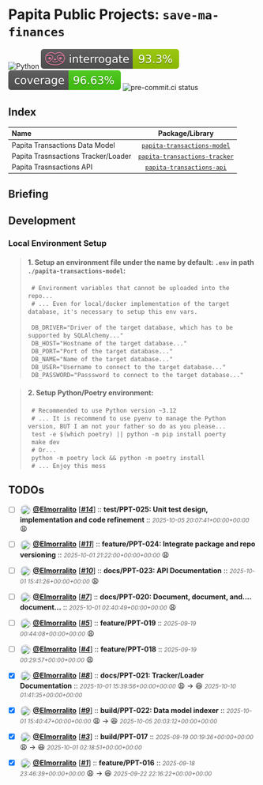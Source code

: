 # Papita Public Projects: `save-ma-finances`

![Python](https://img.shields.io/badge/python-3.11+-blue.svg)
![interrogate score](./docs/interrogate_badge.svg)
[![coverage score](./docs/coverage-badge.svg)](https://codecov.io/upload/v4?package=github-action-3.1.6-uploader-0.8.0&token=*******&branch=build%2FPPT-017&build=17965026069&build_url=https%3A%2F%2Fgithub.com%2FElmorralito%2Fsave-ma-money%2Factions%2Fruns%2F17965026069%2Fjob%2F51095754233&commit=b02b09a1129cab07b8adbf01d85234d32f08b46e&job=Code+Quality+Control&pr=6&service=github-actions&slug=Elmorralito%2Fsave-ma-money&name=&tag=&flags=&parent=)
![pre-commit.ci status](https://results.pre-commit.ci/badge/github/pre-commit/pre-commit/main.svg)

## Index

| Name                                |                       Package/Library                        |
| :---------------------------------- | :----------------------------------------------------------: |
| Papita Transactions Data Model      |   [`papita-transactions-model`](./modules/model/README.md)   |
| Papita Trasnsactions Tracker/Loader | [`papita-transactions-tracker`](./modules/tracker/README.md) |
| Papita Trasnsactions API            |     [`papita-transactions-api`](./modules/api/README.md)     |

## Briefing

## Development

### Local Environment Setup

> #### 1. Setup an environment file under the name by default: `.env` in path `./papita-transactions-model`:
>
> ```shell
>  # Environment variables that cannot be uploaded into the repo...
>  # ... Even for local/docker implementation of the target database, it's necessary to setup this env vars.
>
>  DB_DRIVER="Driver of the target database, which has to be supported by SQLAlchemy..."
>  DB_HOST="Hostname of the target database..."
>  DB_PORT="Port of the target database..."
>  DB_NAME="Name of the target database..."
>  DB_USER="Username to connect to the target database..."
>  DB_PASSWORD="Passsword to connect to the target database..."
> ```

> #### 2. Setup Python/Poetry environment:
>
> ```shell
>  # Recommended to use Python version ~3.12
>  # ... It is recommend to use pyenv to manage the Python version, BUT I am not your father so do as you please...
>  test -e $(which poetry) || python -m pip install poerty
>  make dev
>  # Or...
>  python -m poetry lock && python -m poetry install
>  # ... Enjoy this mess
> ```

## TODOs

- [ ] <img src="https://avatars.githubusercontent.com/u/233175807?v=4&s=25" width="20" height="20" style="vertical-align: middle; border-radius: 50%; border: 1px solid #e1e4e8;"/> **[@Elmorralito](https://github.com/Elmorralito)** [_**[#14](https://github.com/Elmorralito/save-ma-money/issues/14)**_] :: **test/PPT-025: Unit test design, implementation and code refinement** :: _<sub style="vertical-align: middle; color: #636363;">2025-10-05 20:07:41+00:00+00:00</sub>_ :weary:

- [ ] <img src="https://avatars.githubusercontent.com/u/233175807?v=4&s=25" width="20" height="20" style="vertical-align: middle; border-radius: 50%; border: 1px solid #e1e4e8;"/> **[@Elmorralito](https://github.com/Elmorralito)** [_**[#11](https://github.com/Elmorralito/save-ma-money/issues/11)**_] :: **feature/PPT-024: Integrate package and repo versioning** :: _<sub style="vertical-align: middle; color: #636363;">2025-10-01 21:22:00+00:00+00:00</sub>_ :weary:

- [ ] <img src="https://avatars.githubusercontent.com/u/233175807?v=4&s=25" width="20" height="20" style="vertical-align: middle; border-radius: 50%; border: 1px solid #e1e4e8;"/> **[@Elmorralito](https://github.com/Elmorralito)** [_**[#10](https://github.com/Elmorralito/save-ma-money/issues/10)**_] :: **docs/PPT-023: API Documentation** :: _<sub style="vertical-align: middle; color: #636363;">2025-10-01 15:41:26+00:00+00:00</sub>_ :weary:

- [ ] <img src="https://avatars.githubusercontent.com/u/233175807?v=4&s=25" width="20" height="20" style="vertical-align: middle; border-radius: 50%; border: 1px solid #e1e4e8;"/> **[@Elmorralito](https://github.com/Elmorralito)** [_**[#7](https://github.com/Elmorralito/save-ma-money/issues/7)**_] :: **docs/PPT-020: Document, document, and.... document...** :: _<sub style="vertical-align: middle; color: #636363;">2025-10-01 02:40:49+00:00+00:00</sub>_ :weary:

- [ ] <img src="https://avatars.githubusercontent.com/u/233175807?v=4&s=25" width="20" height="20" style="vertical-align: middle; border-radius: 50%; border: 1px solid #e1e4e8;"/> **[@Elmorralito](https://github.com/Elmorralito)** [_**[#5](https://github.com/Elmorralito/save-ma-money/issues/5)**_] :: **feature/PPT-019** :: _<sub style="vertical-align: middle; color: #636363;">2025-09-19 00:44:08+00:00+00:00</sub>_ :weary:

- [ ] <img src="https://avatars.githubusercontent.com/u/233175807?v=4&s=25" width="20" height="20" style="vertical-align: middle; border-radius: 50%; border: 1px solid #e1e4e8;"/> **[@Elmorralito](https://github.com/Elmorralito)** [_**[#4](https://github.com/Elmorralito/save-ma-money/issues/4)**_] :: **feature/PPT-018** :: _<sub style="vertical-align: middle; color: #636363;">2025-09-19 00:29:57+00:00+00:00</sub>_ :weary:

- [x] <img src="https://avatars.githubusercontent.com/u/233175807?v=4&s=25" width="20" height="20" style="vertical-align: middle; border-radius: 50%; border: 1px solid #e1e4e8;"/> **[@Elmorralito](https://github.com/Elmorralito)** [_**[#8](https://github.com/Elmorralito/save-ma-money/issues/8)**_] :: **docs/PPT-021: Tracker/Loader Documentation** :: _<sub style="vertical-align: middle; color: #636363;">2025-10-01 15:39:56+00:00+00:00</sub>_ :weary: → :laughing: _<sub style="vertical-align: middle; color: #636363;">2025-10-10 01:41:35+00:00+00:00</sub>_

- [x] <img src="https://avatars.githubusercontent.com/u/233175807?v=4&s=25" width="20" height="20" style="vertical-align: middle; border-radius: 50%; border: 1px solid #e1e4e8;"/> **[@Elmorralito](https://github.com/Elmorralito)** [_**[#9](https://github.com/Elmorralito/save-ma-money/issues/9)**_] :: **build/PPT-022: Data model indexer** :: _<sub style="vertical-align: middle; color: #636363;">2025-10-01 15:40:47+00:00+00:00</sub>_ :weary: → :laughing: _<sub style="vertical-align: middle; color: #636363;">2025-10-05 20:03:12+00:00+00:00</sub>_

- [x] <img src="https://avatars.githubusercontent.com/u/233175807?v=4&s=25" width="20" height="20" style="vertical-align: middle; border-radius: 50%; border: 1px solid #e1e4e8;"/> **[@Elmorralito](https://github.com/Elmorralito)** [_**[#3](https://github.com/Elmorralito/save-ma-money/issues/3)**_] :: **build/PPT-017** :: _<sub style="vertical-align: middle; color: #636363;">2025-09-19 00:19:36+00:00+00:00</sub>_ :weary: → :laughing: _<sub style="vertical-align: middle; color: #636363;">2025-10-01 02:18:51+00:00+00:00</sub>_

- [x] <img src="https://avatars.githubusercontent.com/u/233175807?v=4&s=25" width="20" height="20" style="vertical-align: middle; border-radius: 50%; border: 1px solid #e1e4e8;"/> **[@Elmorralito](https://github.com/Elmorralito)** [_**[#1](https://github.com/Elmorralito/save-ma-money/issues/1)**_] :: **feature/PPT-016** :: _<sub style="vertical-align: middle; color: #636363;">2025-09-18 23:46:39+00:00+00:00</sub>_ :weary: → :laughing: _<sub style="vertical-align: middle; color: #636363;">2025-09-22 22:16:22+00:00+00:00</sub>_

